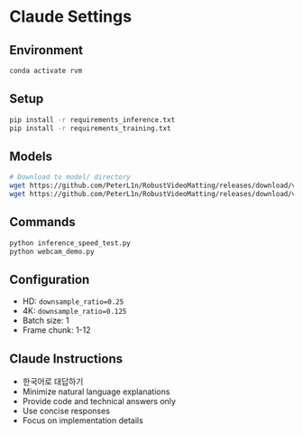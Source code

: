 # Claude Settings

## Environment
```bash
conda activate rvm
```

## Setup
```bash
pip install -r requirements_inference.txt
pip install -r requirements_training.txt
```

## Models
```bash
# Download to model/ directory
wget https://github.com/PeterL1n/RobustVideoMatting/releases/download/v1.0.0/rvm_mobilenetv3.pth
wget https://github.com/PeterL1n/RobustVideoMatting/releases/download/v1.0.0/rvm_resnet50.pth
```

## Commands
```bash
python inference_speed_test.py
python webcam_demo.py
```

## Configuration
- HD: `downsample_ratio=0.25`
- 4K: `downsample_ratio=0.125`
- Batch size: 1
- Frame chunk: 1-12

## Claude Instructions
- 한국어로 대답하기
- Minimize natural language explanations
- Provide code and technical answers only
- Use concise responses
- Focus on implementation details